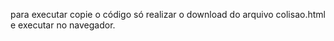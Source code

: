 para executar copie o código só realizar o download do arquivo colisao.html e executar no navegador.
